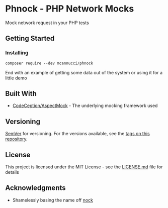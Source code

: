 # Phnock - PHP Network Mocks

Mock network request in your PHP tests

## Getting Started

### Installing

```
composer require --dev mcannucci/phnock
```

End with an example of getting some data out of the system or using it for a little demo

## Built With

* [CodeCeption/AspectMock](https://github.com/Codeception/AspectMock) - The underlying mocking framework used

## Versioning

[SemVer](http://semver.org/) for versioning. For the versions available, see the [tags on this repository](https://github.com/your/project/tags). 

## License

This project is licensed under the MIT License - see the [LICENSE.md](LICENSE.md) file for details

## Acknowledgments

* Shamelessly basing the name off [nock](https://github.com/nock/nock)
